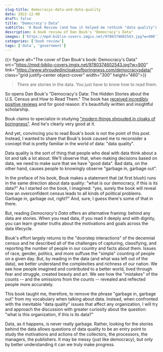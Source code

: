 ```yaml
---
slug-title: democracys-data-and-data-quality
date: 2022-12-08
draft: false
title: "Democracy's Data"
subtitle: 'A Book Review (and how it helped me rethink "data quality")'
description: A book review of Dan Bouk's "Democracy's Data"
images: ['https://mpd-biblio-covers.imgix.net/9780374602543.jpg?w=900']
categories: ['book review']
tags: ['data', 'government']
---
```


{{< figure alt="The cover of Dan Bouk's book: Democracy's Data" src="<https://mpd-biblio-covers.imgix.net/9780374602543.jpg?w=900>" link="<https://www.shroudedincloaksofboringness.com/democracysdata/>" class="grid justify-center object-cover" width="300" height="460">}}

> There are stories in the data. You just have to know how to read them.

So opens Dan Bouk's "Democracy's Data: The Hidden Stories about the U.S. Census and How to Read Them." The book has [received incredibly positive reviews](https://www.shroudedincloaksofboringness.com/democracysdata/) and for good reason: it's beautifully written and insightful scholarship.

Bouk claims to specialize in studying ["modern things shrouded in cloaks of boringness"](https://www.shroudedincloaksofboringness.com/). And he's clearly very good at it.

And yet, convincing you to read Bouk's book is not the point of this post. Instead, I wanted to share that Bouk's book caused me to reconsider a concept that is pretty familiar in the world of data: "data quality".

<!--more-->

Data quality is the sort of thing that people who deal with data think about a lot and talk a lot about. We'll observe that, when making decisions based on data, we need to make sure that we have "good data". Bad data, on the other hand, causes people to knowingly observe "garbage in, garbage out".

In the preface of his book, Bouk makes a statement that (at first blush) runs in the same direction about data quality: "what is our democracy, if this is its data?" As I started on the book, I imagined: "yes, surely the book will reveal how an overconfident census leads to all kinds of political problems. Garbage in, garbage out, right?" And, sure, I guess there's some of that in there.

But, reading _Democracy's Data_ offers an alternative framing: behind any data are stories. When you read data, if you read it deeply and with dignity, you can learn greater truths about the motivations and goals across the data lifecycle.

Bouk's effort largely returns to the "doorstep interactions" of the decennial census and he described all of the challenges of capturing, classifying, and reporting the number of people in our country and facts about them. Issues of race, gender, politics, and more suffuse the "simple" counting of people on a given day. But, by reading in the data (and what was left out of the data), we better understand the complexities and richness of our nation. We see how people imagined and contributed to a better world, lived through fear and struggle, created beauty and art. We see how the "mistakes" of the counts -- and the omissions from the counts -- revealed and reflected people more accurately.

This book taught me, therefore, to remove the phrase "garbage in, garbage out" from my vocabulary when talking about data. Instead, when confronted with the inevitable "data quality" issues that affect any organization, I will try and approach the discussion with greater curiosity about the question: "what is this organization, if this is its data?"

Data, as it happens, is never really garbage. Rather, looking for the stories behind the data allows questions of data quality to be an entry point to study the motivations and actions of the collectors, the processors, the managers, the publishers. It may be messy (just like democracy), but only by better understanding it can we truly make progress.
